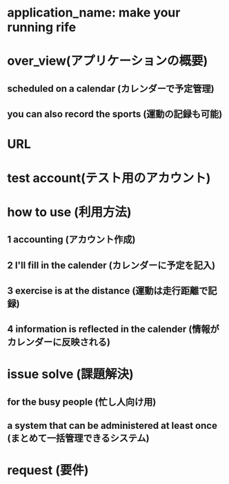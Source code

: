 # application_name: make your running rife

# over_view(アプリケーションの概要)

## scheduled on a calendar (カレンダーで予定管理)
## you can also record the sports (運動の記録も可能)

# URL


# test account(テスト用のアカウント)


# how to use (利用方法)

## 1 accounting (アカウント作成)
## 2 I'll fill in the calender (カレンダーに予定を記入)
## 3 exercise is at the distance (運動は走行距離で記録)
## 4 information is reflected in the calender (情報がカレンダーに反映される)

# issue solve (課題解決)

## for the busy people (忙し人向け用)
## a system that can be administered at least once (まとめて一括管理できるシステム)

# request (要件)

